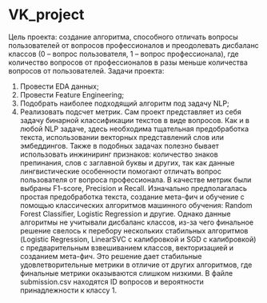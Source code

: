 # VK_project


Цель проекта: создание алгоритма, способного отличать вопросы пользователей от вопросов профессионалов и преодолевать дисбаланс классов (0 – вопрос пользователя, 1 – вопрос профессионала), где количество вопросов от профессионалов в разы меньше количества вопросов от пользователей.
Задачи проекта:
1)	Провести EDA данных;
2)	Провести Feature Engineering;
3)	Подобрать наиболее подходящий алгоритм под задачу NLP;
4)	Реализовать подсчет метрик.
Сам проект представляет из себя задачу бинарной классификации текстов в виде вопросов. Как и в любой NLP задаче, здесь необходима тщательная предобработка текста, использовании векторных представлений слов или эмбеддингов. Также в подобных задачах полезно бывает использовать инжиниринг признаков: количество знаков препинания, слов с заглавной буквы и других, так как данные лингвистические особенности помогают отличать вопрос пользователя от вопроса профессионала.
В качестве метрик были выбраны F1-score, Precision и Recall.
Изначально предполагалась простая предобработка текста, создание мета-фич и обучение с помощью классических алгоритмов машинного обучения: Random Forest Classifier, Logistic Regression и другие. Однако данные алгоритмы не учитывали дисбаланс классов, из-за чего финальное решение свелось к перебору нескольких стабильных алгоритмов (Logistic Regression, LinearSVC с калибровкой и SGD с калибровкой) с предварительным взвешиванием классов, векторизацией и созданием мета-фич. Это решение дает стабильные удовлетворительные метрики в отличие от других алгоритмов, где финальные метрики оказываются слишком низкими.
В файле submission.csv находятся ID вопросов и вероятности принадлежности к классу 1.
